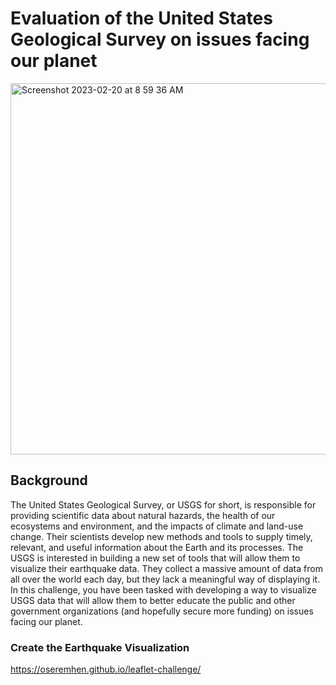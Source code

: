 # Evaluation of the United States Geological Survey on issues facing our planet

<img width="594" alt="Screenshot 2023-02-20 at 8 59 36 AM" src="https://user-images.githubusercontent.com/106120403/220127711-13d8a012-e8c6-4dc9-a4d1-797331966430.png">

## Background
The United States Geological Survey, or USGS for short, is responsible for providing scientific data about natural hazards, the health of our ecosystems and environment, and the impacts of climate and land-use change. Their scientists develop new methods and tools to supply timely, relevant, and useful information about the Earth and its processes.
The USGS is interested in building a new set of tools that will allow them to visualize their earthquake data. They collect a massive amount of data from all over the world each day, but they lack a meaningful way of displaying it. In this challenge, you have been tasked with developing a way to visualize USGS data that will allow them to better educate the public and other government organizations (and hopefully secure more funding) on issues facing our planet.

### Create the Earthquake Visualization
https://oseremhen.github.io/leaflet-challenge/


